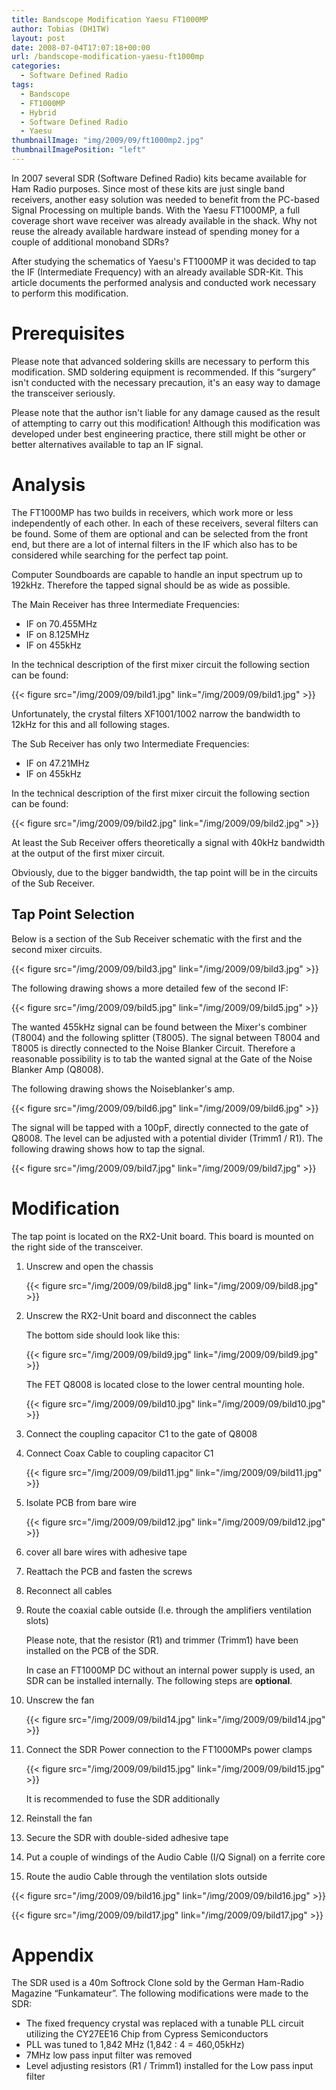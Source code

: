 ```yaml
---
title: Bandscope Modification Yaesu FT1000MP
author: Tobias (DH1TW)
layout: post
date: 2008-07-04T17:07:18+00:00
url: /bandscope-modification-yaesu-ft1000mp
categories:
  - Software Defined Radio
tags:
  - Bandscope
  - FT1000MP
  - Hybrid
  - Software Defined Radio
  - Yaesu
thumbnailImage: "img/2009/09/ft1000mp2.jpg"
thumbnailImagePosition: "left"
---
```

In 2007 several SDR (Software Defined Radio) kits became available for Ham Radio purposes. Since most of these kits are just single band receivers, another easy solution was needed to benefit from the PC-based Signal Processing on multiple bands. With the Yaesu FT1000MP, a full coverage short wave receiver was already available in the shack.  Why not reuse the already available hardware instead of spending money for a couple of additional monoband SDRs?

After studying the schematics of Yaesu's FT1000MP it was decided to tap the IF (Intermediate Frequency) with an already available SDR-Kit. This article documents the performed analysis and conducted work necessary to perform this modification.
<!--more-->

# Prerequisites

Please note that advanced soldering skills are necessary to perform this modification. SMD soldering equipment is recommended. If this “surgery” isn't conducted with the necessary precaution, it's an easy way to damage the transceiver seriously.

Please note that the author isn't liable for any damage caused as the result of attempting to carry out this modification! Although this modification was developed under best engineering practice, there still might be other or better alternatives available to tap an IF signal.

# Analysis

The FT1000MP has two builds in receivers, which work more or less independently of each other. In each of these receivers, several filters can be found. Some of them are optional and can be selected from the front end, but there are a lot of internal filters in the IF which also has to be considered while searching for the perfect tap point.


Computer Soundboards are capable to handle an input spectrum up to 192kHz. Therefore the tapped signal should be as wide as possible.

The Main Receiver has three Intermediate Frequencies:

- IF on 70.455MHz
- IF on 8.125MHz
- IF on 455kHz

In the technical description of the first mixer circuit the following section can be found:

{{< figure src="/img/2009/09/bild1.jpg" link="/img/2009/09/bild1.jpg" >}}

Unfortunately, the crystal filters XF1001/1002 narrow the bandwidth to 12kHz for this and all following stages.

The Sub Receiver has only two Intermediate Frequencies:

- IF on 47.21MHz
- IF on 455kHz

In the technical description of the first mixer circuit the following section can be found:

{{< figure src="/img/2009/09/bild2.jpg" link="/img/2009/09/bild2.jpg" >}}

At least the Sub Receiver offers theoretically a signal with 40kHz bandwidth at the output of the first mixer circuit.

Obviously, due to the bigger bandwidth, the tap point will be in the circuits of the Sub Receiver.


## Tap Point Selection

Below is a section of the Sub Receiver schematic with the first and the second mixer circuits.

{{< figure src="/img/2009/09/bild3.jpg" link="/img/2009/09/bild3.jpg" >}}

The following drawing shows a more detailed few of the second IF:

{{< figure src="/img/2009/09/bild5.jpg" link="/img/2009/09/bild5.jpg" >}}

The wanted 455kHz signal can be found between the Mixer's combiner (T8004) and the following splitter (T8005). The signal between T8004 and T8005 is directly connected to the Noise Blanker Circuit. Therefore a reasonable possibility is to tab the wanted signal at the Gate of the Noise Blanker Amp (Q8008).

The following drawing shows the Noiseblanker's amp.

{{< figure src="/img/2009/09/bild6.jpg" link="/img/2009/09/bild6.jpg" >}}

The signal will be tapped with a 100pF, directly connected to the gate of Q8008. The level can be adjusted with a potential divider (Trimm1 / R1). The following drawing shows how to tap the signal.

{{< figure src="/img/2009/09/bild7.jpg" link="/img/2009/09/bild7.jpg" >}}

# Modification

The tap point is located on the RX2-Unit board. This board is mounted on the right side of the transceiver.

1. Unscrew and open the chassis

    {{< figure src="/img/2009/09/bild8.jpg" link="/img/2009/09/bild8.jpg" >}}

2. Unscrew the RX2-Unit board and disconnect the cables

    The bottom side should look like this:

    {{< figure src="/img/2009/09/bild9.jpg" link="/img/2009/09/bild9.jpg" >}}

    The FET Q8008 is located close to the lower central mounting hole.

    {{< figure src="/img/2009/09/bild10.jpg" link="/img/2009/09/bild10.jpg" >}}

3. Connect the coupling capacitor C1 to the gate of Q8008

4. Connect Coax Cable to coupling capacitor C1

    {{< figure src="/img/2009/09/bild11.jpg" link="/img/2009/09/bild11.jpg" >}}

5. Isolate PCB from bare wire

    {{< figure src="/img/2009/09/bild12.jpg" link="/img/2009/09/bild12.jpg" >}}

6. cover all bare wires with adhesive tape

7. Reattach the PCB and fasten the screws

8. Reconnect all cables

9. Route the coaxial cable outside (I.e. through the amplifiers ventilation slots)

    Please note, that the resistor (R1) and trimmer (Trimm1) have been installed on the PCB of the SDR.

    In case an FT1000MP DC without an internal power supply is used, an SDR can be installed internally. The following steps are     **optional**.

10. Unscrew the fan

    {{< figure src="/img/2009/09/bild14.jpg" link="/img/2009/09/bild14.jpg" >}}

11. Connect the SDR Power connection to the FT1000MPs power clamps

    {{< figure src="/img/2009/09/bild15.jpg" link="/img/2009/09/bild15.jpg" >}}

    It is recommended to fuse the SDR additionally

12. Reinstall the fan

13. Secure the SDR with double-sided adhesive tape

14. Put a couple of windings of the Audio Cable (I/Q Signal) on a ferrite core

15. Route the audio Cable through the ventilation slots outside

{{< figure src="/img/2009/09/bild16.jpg" link="/img/2009/09/bild16.jpg" >}}

{{< figure src="/img/2009/09/bild17.jpg" link="/img/2009/09/bild17.jpg" >}}

# Appendix

The SDR used is a 40m Softrock Clone sold by the German Ham-Radio Magazine “Funkamateur”. 
The following modifications were made to the SDR:

- The fixed frequency crystal was replaced with a tunable PLL circuit utilizing the CY27EE16 Chip from Cypress Semiconductors
- PLL was tuned to 1,842 MHz (1,842 : 4 = 460,05kHz)
- 7MHz low pass input filter was removed
- Level adjusting resistors (R1 / Trimm1) installed for the Low pass input filter